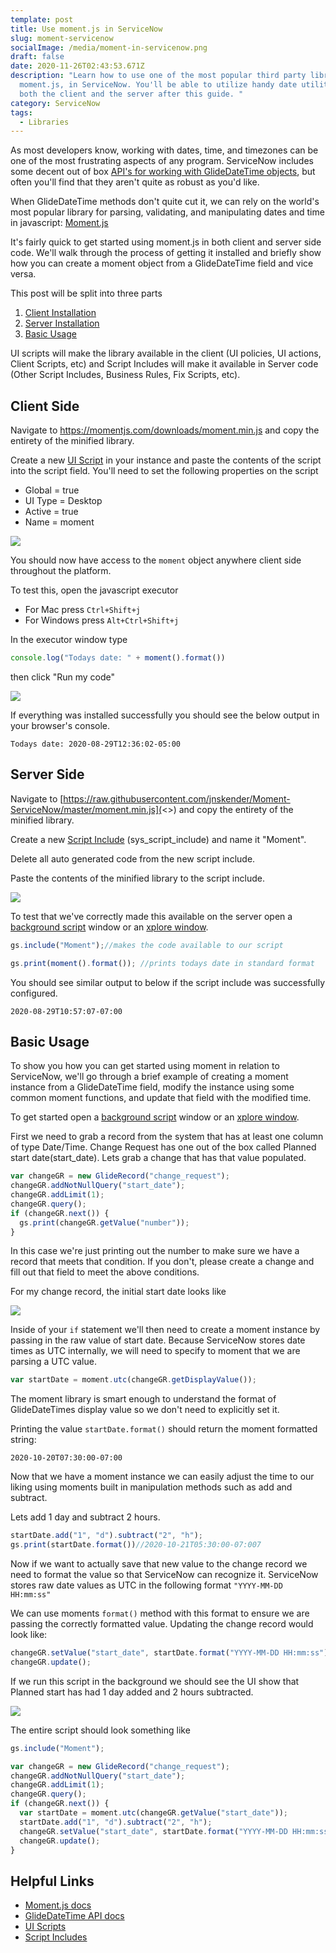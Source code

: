 ```yaml
---
template: post
title: Use moment.js in ServiceNow
slug: moment-servicenow
socialImage: /media/moment-in-servicenow.png
draft: false
date: 2020-11-26T02:43:53.671Z
description: "Learn how to use one of the most popular third party libraries,
  moment.js, in ServiceNow. You'll be able to utilize handy date utilities in
  both the client and the server after this guide. "
category: ServiceNow
tags:
  - Libraries
---
```

As most developers know, working with dates, time, and timezones can be one of the most frustrating aspects of any program. ServiceNow includes some decent out of box [API's for working with GlideDateTime objects](https://developer.servicenow.com/dev.do#!/reference/api/orlando/server_legacy/c_GlideDateTimeAPI?navFilter=glidedatetime), but often you'll find that they aren't quite as robust as you'd like.

When GlideDateTime methods don't quite cut it, we can rely on the world's most popular library for parsing, validating, and manipulating dates and time in javascript: [Moment.js](https://momentjs.com/)

It's fairly quick to get started using moment.js in both client and server side code. We'll walk through the process of getting it installed and briefly show how you can create a moment object from a GlideDateTime field and vice versa.

This post will be split into three parts

1. [Client Installation](#client-side)
2. [Server Installation](#server-side)
3. [Basic Usage](#basic-usage)

UI scripts will make the library available in the client (UI policies, UI actions, Client Scripts, etc) and Script Includes will make it available in Server code (Other Script Includes, Business Rules, Fix Scripts, etc).

## Client Side

Navigate to <https://momentjs.com/downloads/moment.min.js> and copy the entirety of the minified library.

Create a new [UI Script](https://docs.servicenow.com/bundle/orlando-application-development/page/script/client-scripts/concept/c_UIScripts.html) in your instance and paste the contents of the script into the script field. You'll need to set the following properties on the script

* Global = true
* UI Type = Desktop
* Active = true
* Name = moment

![](/media/ui-script.png)

You should now have access to the `moment` object anywhere client side throughout the platform.

To test this, open the javascript executor

* For Mac press `Ctrl+Shift+j`
* For Windows press `Alt+Ctrl+Shift+j`

In the executor window type

```javascript
console.log("Todays date: " + moment().format())
```

then click "Run my code"

![](./media/executor.png)

If everything was installed successfully you should see the below output in your browser's console.

`Todays date: 2020-08-29T12:36:02-05:00`

## Server Side

Navigate to [https://raw.githubusercontent.com/jnskender/Moment-ServiceNow/master/moment.min.js](<>) and copy the entirety of the minified library.

Create a new [Script Include](https://docs.servicenow.com/bundle/paris-application-development/page/script/server-scripting/concept/c_ScriptIncludes.html)   (sys_script_include) and name it "Moment".

Delete all auto generated code from the new script include.

Paste the contents of the minified library to the script include.

![](./media/script-include.png)

To test that we've correctly made this available on the server open a [background script](https://developer.servicenow.com/blog.do?p=/post/training-scriptsbg/) window or an [xplore window](https://developer.servicenow.com/connect.do#!/share/contents/9650888_xplore_developer_toolkit?t=PRODUCT_DETAILS).

```javascript
gs.include("Moment");//makes the code available to our script

gs.print(moment().format()); //prints todays date in standard format
```

You should see similar output to below if the script include was successfully configured.

`2020-08-29T10:57:07-07:00`

## Basic Usage

To show you how you can get started using moment in relation to ServiceNow, we'll go through a brief example of creating a moment instance from a GlideDateTime field, modify the instance using some common moment functions, and update that field with the modified time.

To get started open a [background script](https://developer.servicenow.com/blog.do?p=/post/training-scriptsbg/) window or an [xplore window](https://developer.servicenow.com/connect.do#!/share/contents/9650888_xplore_developer_toolkit?t=PRODUCT_DETAILS).

First we need to grab a record from the system that has at least one column of type Date/Time. Change Request has one out of the box called Planned start date(start_date). Lets grab a change that has that value populated.

```javascript
var changeGR = new GlideRecord("change_request");
changeGR.addNotNullQuery("start_date");
changeGR.addLimit(1);
changeGR.query();
if (changeGR.next()) {
  gs.print(changeGR.getValue("number"));
}
```

In this case we're just printing out the number to make sure we have a record that meets that condition. If you don't, please create a change and fill out that field to meet the above conditions.

For my change record, the initial start date looks like

![](./media/initial-start-date.png)

Inside of your `if` statement we'll then need to create a moment instance by passing in the raw value of start date. Because ServiceNow stores date times as UTC internally, we will need to specify to moment that we are parsing a UTC value.

```javascript
var startDate = moment.utc(changeGR.getDisplayValue());
```

The moment library is smart enough to understand the format of GlideDateTimes display value so we don't need to explicitly set it.

Printing the value `startDate.format()` should return the moment formatted string:

`2020-10-20T07:30:00-07:00`

Now that we have a moment instance we can easily adjust the time to our liking using moments built in manipulation methods such as add and subtract.

Lets add 1 day and subtract 2 hours.

```javascript
startDate.add("1", "d").subtract("2", "h");
gs.print(startDate.format())//2020-10-21T05:30:00-07:007
```

Now if we want to actually save that new value to the change record we need to format the value so that ServiceNow can recognize it. ServiceNow stores raw date values as UTC in the following format `"YYYY-MM-DD HH:mm:ss"`

We can use moments `format()` method with this format to ensure we are passing the correctly formatted value. Updating the change record would look like:

```javascript
changeGR.setValue("start_date", startDate.format("YYYY-MM-DD HH:mm:ss"));
changeGR.update();
```

If we run this script in the background we should see the UI show that Planned start has had 1 day added and 2 hours subtracted.

![](./media/new-start-value.png)

The entire script should look something like

```javascript
gs.include("Moment");

var changeGR = new GlideRecord("change_request");
changeGR.addNotNullQuery("start_date");
changeGR.addLimit(1);
changeGR.query();
if (changeGR.next()) {
  var startDate = moment.utc(changeGR.getValue("start_date"));
  startDate.add("1", "d").subtract("2", "h");
  changeGR.setValue("start_date", startDate.format("YYYY-MM-DD HH:mm:ss"));
  changeGR.update();
}
```

## Helpful Links

* [Moment.js docs](https://momentjs.com/)
* [GlideDateTime API docs](https://developer.servicenow.com/dev.do#!/reference/api/orlando/server_legacy/c_GlideDateTimeAPI?navFilter=glidedatetime)
* [UI Scripts](https://docs.servicenow.com/bundle/orlando-application-development/page/script/client-scripts/concept/c_UIScripts.html)
* [Script Includes](https://docs.servicenow.com/bundle/paris-application-development/page/script/server-scripting/concept/c_ScriptIncludes.html)